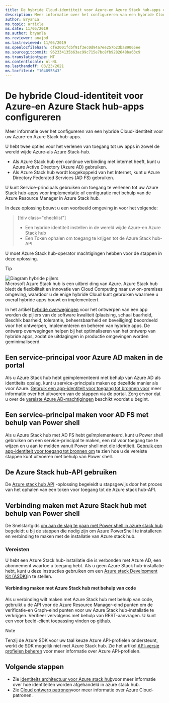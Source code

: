 ```yaml
---
title: De hybride Cloud-identiteit voor Azure-en Azure Stack hub-apps configureren
description: Meer informatie over het configureren van een hybride Cloud-identiteit voor Azure en Azure Stack hub-apps.
author: BryanLa
ms.topic: article
ms.date: 11/05/2019
ms.author: bryanla
ms.reviewer: anajod
ms.lastreviewed: 11/05/2019
ms.openlocfilehash: cfe2001fcbf91f3ec0d94a7ee257b23ba89065ee
ms.sourcegitcommit: 962334135b63ac99c715e7bc8fb9282648ba63c9
ms.translationtype: MT
ms.contentlocale: nl-NL
ms.lasthandoff: 03/23/2021
ms.locfileid: "104895343"
---
```

# <a name="configure-hybrid-cloud-identity-for-azure-and-azure-stack-hub-apps"></a>De hybride Cloud-identiteit voor Azure-en Azure Stack hub-apps configureren

Meer informatie over het configureren van een hybride Cloud-identiteit voor uw Azure-en Azure Stack hub-apps.

U hebt twee opties voor het verlenen van toegang tot uw apps in zowel de wereld wijde Azure-als Azure Stack-hub.

 * Als Azure Stack hub een continue verbinding met internet heeft, kunt u Azure Active Directory (Azure AD) gebruiken.
 * Als Azure Stack hub wordt losgekoppeld van het Internet, kunt u Azure Directory Federated Services (AD FS) gebruiken.

U kunt Service-principals gebruiken om toegang te verlenen tot uw Azure Stack hub-apps voor implementatie of configuratie met behulp van de Azure Resource Manager in Azure Stack hub.

In deze oplossing bouwt u een voorbeeld omgeving in voor het volgende:

> [!div class="checklist"]
> - Een hybride identiteit instellen in de wereld wijde Azure-en Azure Stack hub
> - Een Token ophalen om toegang te krijgen tot de Azure Stack hub-API.

U moet Azure Stack hub-operator machtigingen hebben voor de stappen in deze oplossing.

> [!Tip]  
> ![Diagram hybride pijlers](./media/solution-deployment-guide-cross-cloud-scaling/hybrid-pillars.png)  
> Microsoft Azure Stack hub is een uitbrei ding van Azure. Azure Stack hub biedt de flexibiliteit en innovatie van Cloud Computing naar uw on-premises omgeving, waardoor u de enige hybride Cloud kunt gebruiken waarmee u overal hybride apps bouwt en implementeert.  
> 
> In het artikel [hybride overwegingen](overview-app-design-considerations.md) voor het ontwerpen van een app worden de pijlers van de software kwaliteit (plaatsing, schaal baarheid, Beschik baarheid, tolerantie, beheersbaarheid en beveiliging) beoordeeld voor het ontwerpen, implementeren en beheren van hybride apps. De ontwerp overwegingen helpen bij het optimaliseren van het ontwerp van hybride apps, zodat de uitdagingen in productie omgevingen worden geminimaliseerd.

## <a name="create-a-service-principal-for-azure-ad-in-the-portal"></a>Een service-principal voor Azure AD maken in de portal

Als u Azure Stack hub hebt geïmplementeerd met behulp van Azure AD als identiteits opslag, kunt u service-principals maken op dezelfde manier als voor Azure. [Gebruik een app-identiteit voor toegang tot bronnen voor](/azure-stack/operator/azure-stack-create-service-principals#manage-an-azure-ad-app-identity) meer informatie over het uitvoeren van de stappen via de portal. Zorg ervoor dat u over de [vereiste Azure AD-machtigingen](/azure/azure-resource-manager/resource-group-create-service-principal-portal#required-permissions) beschikt voordat u begint.

## <a name="create-a-service-principal-for-ad-fs-using-powershell"></a>Een service-principal maken voor AD FS met behulp van Power shell

Als u Azure Stack hub met AD FS hebt geïmplementeerd, kunt u Power shell gebruiken om een service-principal te maken, een rol voor toegang toe te wijzen en u aan te melden vanuit Power shell met die identiteit. [Gebruik een app-identiteit voor toegang tot bronnen om](/azure-stack/operator/azure-stack-create-service-principals#manage-an-ad-fs-app-identity) te zien hoe u de vereiste stappen kunt uitvoeren met behulp van Power shell.

## <a name="using-the-azure-stack-hub-api"></a>De Azure Stack hub-API gebruiken

De [Azure stack hub API](/azure-stack/user/azure-stack-rest-api-use)  -oplossing begeleidt u stapsgewijs door het proces van het ophalen van een token voor toegang tot de Azure stack hub-API.

## <a name="connect-to-azure-stack-hub-using-powershell"></a>Verbinding maken met Azure Stack hub met behulp van Power shell

De Snelstartgids [om aan de slag te gaan met Power shell in azure stack hub](/azure-stack/operator/azure-stack-powershell-install) begeleidt u bij de stappen die nodig zijn om Azure PowerShell te installeren en verbinding te maken met de installatie van Azure stack hub.

### <a name="prerequisites"></a>Vereisten

U hebt een Azure Stack hub-installatie die is verbonden met Azure AD, een abonnement waartoe u toegang hebt. Als u geen Azure Stack hub-installatie hebt, kunt u deze instructies gebruiken om een [Azure stack Development Kit (ASDK)](/azure-stack/asdk/asdk-install)in te stellen.

#### <a name="connect-to-azure-stack-hub-using-code"></a>Verbinding maken met Azure Stack hub met behulp van code

Als u verbinding wilt maken met Azure Stack hub met behulp van code, gebruikt u de API voor de Azure Resource Manager-eind punten om de verificatie-en Graph-eind punten voor uw Azure Stack hub-installatie te verkrijgen. Verifieer vervolgens met behulp van REST-aanvragen. U kunt een voor beeld-client toepassing vinden op [github](https://github.com/shriramnat/HybridARMApplication).

>[!Note]
>Tenzij de Azure SDK voor uw taal keuze Azure API-profielen ondersteunt, werkt de SDK mogelijk niet met Azure Stack hub. Zie het artikel [API-versie profielen beheren](/azure-stack/user/azure-stack-version-profiles) voor meer informatie over Azure API-profielen.

## <a name="next-steps"></a>Volgende stappen

- Zie [identiteits architectuur voor Azure stack hub](/azure-stack/operator/azure-stack-identity-architecture)voor meer informatie over hoe identiteiten worden afgehandeld in azure stack hub.
- Zie [Cloud ontwerp patronen](/azure/architecture/patterns)voor meer informatie over Azure Cloud-patronen.

